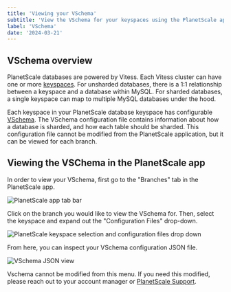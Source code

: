 ```yaml
---
title: 'Viewing your VSchema'
subtitle: 'View the VSchema for your keyspaces using the PlanetScale app.'
label: 'VSchema'
date: '2024-03-21'
---
```


## VSchema overview

PlanetScale databases are powered by Vitess.
Each Vitess cluster can have one or more [keyspaces](https://vitess.io/docs/concepts/keyspace/).
For unsharded databases, there is a 1:1 relationship between a keyspace and a database within MySQL.
For sharded databases, a single keyspace can map to multiple MySQL databases under the hood.

Each keyspace in your PlanetScale database keyspace has configurable [VSchema](https://vitess.io/docs/reference/features/vschema/).
The VSchema configuration file contains information about how a database is sharded, and how each table should be sharded.
This configuration file cannot be modified from the PlanetScale application, but it can be viewed for each branch.

## Viewing the VSChema in the PlanetScale app

In order to view your VSchema, first go to the "Branches" tab in the PlanetScale app.

![PlanetScale app tab bar](/assets/docs/enterprise/tabs.png)

Click on the branch you would like to view the VSchema for.
Then, select the keyspace and expand out the "Configuration Files" drop-down.

![PlanetScale keyspace selection and configuration files drop down](/assets/docs/enterprise/keyspace.png)

From here, you can inspect your VSchema configuration JSON file.

![VSchema JSON view](/assets/docs/enterprise/vschema.png)

Vschema cannot be modified from this menu.
If you need this modified, please reach out to your account manager or [PlanetScale Support](/contact).
